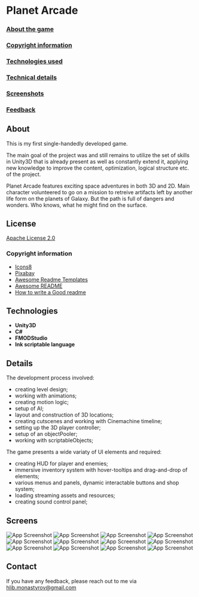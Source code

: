 # Planet Arcade

### [About the game](#about)
### [Copyright information](#license)
### [Technologies used](#technologies)
### [Technical details](#details)
### [Screenshots](#screens)
### [Feedback](#contact)

## About
This is my first single-handedly developed game. <p></p>
The main goal of the project was and still remains to utilize the set of skills in Unity3D that is already present as well as constantly extend it, applying new knowledge to improve the content, optimization, logical structure etc. of the project.

Planet Arcade features exciting space adventures in both 3D and 2D. Main character volunteered to go on a mission to retreive artifacts left by another life form on the planets of Galaxy. But the path is full of dangers and wonders. Who knows, what he might find on the surface.

## License
[Apache License 2.0](https://choosealicense.com/licenses/apache-2.0/)
### Copyright information
 - [Icons8](https://icons8.com/)
 - [Pixabay](https://pixabay.com/)
 - [Awesome Readme Templates](https://awesomeopensource.com/project/elangosundar/awesome-README-templates)
 - [Awesome README](https://github.com/matiassingers/awesome-readme)
 - [How to write a Good readme](https://bulldogjob.com/news/449-how-to-write-a-good-readme-for-your-github-project)

## Technologies 
- **Unity3D**
- **C#**
- **FMODStudio**
- **Ink scriptable language**


## Details

The development process involved:
  - creating level design;
  - working with animations; 
  - creating motion logic; 
  - setup of AI;
  - layout and construction of 3D locations;
  - creating cutscenes and working with Cinemachine timeline; 
  - setting up the 3D player controller;
  - setup of an objectPooler;
  - working with scriptableObjects;

  The game presents a wide variaty of UI elements and required:
  - creating HUD for player and enemies;
  - immersive inventory system with hover-tooltips and drag-and-drop of elements;
  - various menus and panels, dynamic interactable buttons and shop system;
  - loading streaming assets and resources; 
  - creating sound control panel;


## Screens

![App Screenshot](https://user-images.githubusercontent.com/108517092/223064610-fc6d9f02-d90f-406f-96ba-b7a5c6c20245.jpg)
![App Screenshot](https://user-images.githubusercontent.com/108517092/223065027-f5df29bb-1f9b-43eb-a64a-0b8835422a0a.jpg)
![App Screenshot](https://user-images.githubusercontent.com/108517092/223065150-047caf22-bcdc-41e5-9efd-714a00b8e8d0.jpg)
![App Screenshot](https://user-images.githubusercontent.com/108517092/223067851-be7e2d66-b04f-452c-9091-0a3e75f8aa85.jpg)
![App Screenshot](https://user-images.githubusercontent.com/108517092/223067860-4f88cabe-8776-4b52-99bc-5a1a5028751c.jpg)
![App Screenshot](https://user-images.githubusercontent.com/108517092/223065445-e6c41d7c-1b33-4bbd-a07c-c986772a07ea.jpg)
![App Screenshot](https://user-images.githubusercontent.com/108517092/223065455-ee319185-4bf3-4f0f-94ab-22eb2eab7e07.jpg)
![App Screenshot](https://user-images.githubusercontent.com/108517092/223066796-166c2033-fc7f-4996-89c5-aa42a1fe3876.jpg)
![App Screenshot](https://user-images.githubusercontent.com/108517092/223065484-c44be769-f122-4c0e-88b4-f7d389e4a023.jpg)
![App Screenshot](https://user-images.githubusercontent.com/108517092/223065487-fdb80202-2926-4964-82b2-0d8efcbf081d.jpg)
![App Screenshot](https://user-images.githubusercontent.com/108517092/223065491-4606c501-8d1e-44b0-9879-5f1b373a8f97.jpg)
![App Screenshot](https://user-images.githubusercontent.com/108517092/223065460-53a5f5cc-688e-434f-99b3-ff3715e0381f.jpg)

## Contact

If you have any feedback, please reach out to me via hlib.monastyrov@gmail.com
